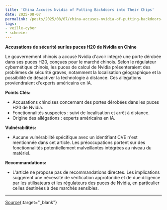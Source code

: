 ```yaml
---
title: 'China Accuses Nvidia of Putting Backdoors into Their Chips'
date: 2025-08-07
permalink: /posts/2025/08/07/china-accuses-nvidia-of-putting-backdoors-into-their-chips/
tags:
- veille-cyber
- schneier
---
```

**Accusations de sécurité sur les puces H20 de Nvidia en Chine**

Le gouvernement chinois a accusé Nvidia d'avoir intégré une porte dérobée dans ses puces H20, conçues pour le marché chinois. Selon le régulateur cybernétique chinois, les puces de calcul de Nvidia présenteraient des problèmes de sécurité graves, notamment la localisation géographique et la possibilité de désactiver la technologie à distance. Ces allégations proviendraient d'experts américains en IA.

**Points Clés:**

*   Accusations chinoises concernant des portes dérobées dans les puces H20 de Nvidia.
*   Fonctionnalités suspectes : suivi de localisation et arrêt à distance.
*   Origine des allégations : experts américains en IA.

**Vulnérabilités:**

*   Aucune vulnérabilité spécifique avec un identifiant CVE n'est mentionnée dans cet article. Les préoccupations portent sur des fonctionnalités potentiellement malveillantes intégrées au niveau du matériel.

**Recommandations:**

*   L'article ne propose pas de recommandations directes. Les implications suggèrent une nécessité de vérification approfondie et de due diligence par les utilisateurs et les régulateurs des puces de Nvidia, en particulier celles destinées à des marchés sensibles.

---
[Source](https://www.schneier.com/blog/archives/2025/08/china-accuses-nvidia-of-putting-backdoors-into-their-chips.html){:target="_blank"}

